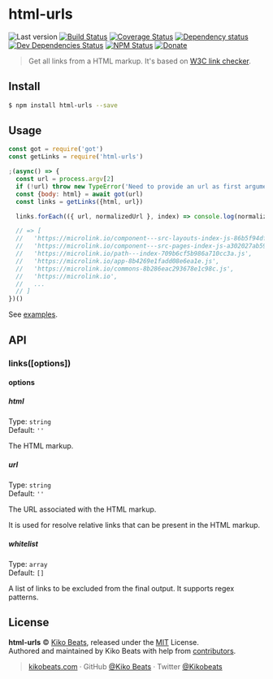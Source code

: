 # html-urls

![Last version](https://img.shields.io/github/tag/Kikobeats/html-urls.svg?style=flat-square)
[![Build Status](https://img.shields.io/travis/Kikobeats/html-urls/master.svg?style=flat-square)](https://travis-ci.org/Kikobeats/html-urls)
[![Coverage Status](https://img.shields.io/coveralls/Kikobeats/html-urls.svg?style=flat-square)](https://coveralls.io/github/Kikobeats/html-urls)
[![Dependency status](https://img.shields.io/david/Kikobeats/html-urls.svg?style=flat-square)](https://david-dm.org/Kikobeats/html-urls)
[![Dev Dependencies Status](https://img.shields.io/david/dev/Kikobeats/html-urls.svg?style=flat-square)](https://david-dm.org/Kikobeats/html-urls#info=devDependencies)
[![NPM Status](https://img.shields.io/npm/dm/html-urls.svg?style=flat-square)](https://www.npmjs.org/package/html-urls)
[![Donate](https://img.shields.io/badge/donate-paypal-blue.svg?style=flat-square)](https://paypal.me/Kikobeats)

> Get all links from a HTML markup. It's based on [W3C link checker](https://github.com/w3c/node-linkchecker).

## Install

```bash
$ npm install html-urls --save
```

## Usage

```js
const got = require('got')
const getLinks = require('html-urls')

;(async() => {
  const url = process.argv[2]
  if (!url) throw new TypeError('Need to provide an url as first argument.')
  const {body: html} = await got(url)
  const links = getLinks({html, url})

  links.forEach(({ url, normalizedUrl }, index) => console.log(normalizedUrl))

  // => [
  //   'https://microlink.io/component---src-layouts-index-js-86b5f94dfa48cb04ae41.js',
  //   'https://microlink.io/component---src-pages-index-js-a302027ab59365471b7d.js',
  //   'https://microlink.io/path---index-709b6cf5b986a710cc3a.js',
  //   'https://microlink.io/app-8b4269e1fadd08e6ea1e.js',
  //   'https://microlink.io/commons-8b286eac293678e1c98c.js',
  //   'https://microlink.io',
  //   ...
  // ]
})()
```

See [examples](/examples).

## API

### links([options])

#### options

##### html

Type: `string`<br>
Default: `''`

The HTML markup.

##### url

Type: `string`<br>
Default: `''`

The URL associated with the HTML markup.

It is used for resolve relative links that can be present in the HTML markup.

##### whitelist

Type: `array`<br>
Default: `[]`

A list of links to be excluded from the final output. It supports regex patterns.

## License

**html-urls** © [Kiko Beats](https://kikobeats.com), released under the [MIT](https://github.com/Kikobeats/html-urls/blob/master/LICENSE.md) License.<br>
Authored and maintained by Kiko Beats with help from [contributors](https://github.com/Kikobeats/html-urls/contributors).

> [kikobeats.com](https://kikobeats.com) · GitHub [@Kiko Beats](https://github.com/Kikobeats) · Twitter [@Kikobeats](https://twitter.com/Kikobeats)
